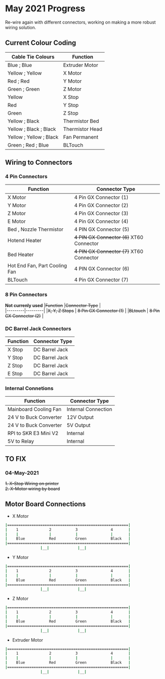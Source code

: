 # May 2021 Progress

Re-wire again with different connectors, working on making a more robust wiring solution.

## Current Colour Coding  

|Cable Tie Colours | Function  |
|---------|---------|
|Blue ; Blue     | Extruder Motor        |
|Yellow ; Yellow     | X Motor         |
|Red ; Red     | Y Motor         |
|Green ; Green     | Z Motor         |
|Yellow        | X Stop        |
|Red        | Y Stop        |
|Green        | Z Stop        |
|Yellow ; Black        | Thermistor Bed        |
|Yellow ; Black ; Black        | Thermistor Head        |
|Yellow ; Yellow ; Black        | Fan Permanent        |
|Green ; Red ; Blue        | BLTouch        |

## Wiring to Connectors  

### 4 Pin Connectors  

|Function |Connector Type  |  
|---------|---------|
|X Motor    | 4 Pin GX Connector (1)    |  
|Y Motor    | 4 Pin GX Connector (2)    |
|Z Motor    | 4 Pin GX Connector (3)    |
|E Motor    | 4 Pin GX Connector (4)    |
|Bed , Nozzle Thermistor    | 4 PIN GX Connector (5)    |
|Hotend Heater    | ~~4 PIN GX Connector (6)~~ XT60 Connector    |
|Bed Heater    | ~~4 PIN GX Connector (7)~~ XT60 Connector    |
|Hot End Fan, Part Cooling Fan| 4 PIN GX Connector (6)    |
|BLTouch    | 4 Pin GX Connector (7)    |

### 8 Pin Connectors  

**Not currenly used**
|~~Function~~ |~~Connector Type~~  |  
|---------|---------|
|~~X, Y, Z Stops~~    | ~~8 Pin GX Connector (1)~~    |
|~~BLtouch~~    | ~~8 Pin GX Connector (2)~~    |

### DC Barrel Jack Connectors  

|Function   |Connector Type  |
|---------|---------|
|X Stop | DC Barrel Jack    |
|Y Stop | DC Barrel Jack    |
|Z Stop | DC Barrel Jack    |
|E Stop | DC Barrel Jack    |

### Internal Connetions

|Function | Connector Type  |  
|---------|---------|
|Mainboard Cooling Fan    |Internal Connection    |
|24 V to Buck Converter    | 12V Output    |
|24 V to Buck Converter    | 5V Output    |
|RPI to SKR E3 Mini V2    | Internal    |
|5V to Relay    | Internal    |

## TO FIX

### 04-May-2021  

~~1. X-Stop Wiring on printer~~  
~~2. X-Motor wiring by board~~

## Motor Board Connections

- X Motor

```bash
|=======================================================|  
|    1              2           3               4       |  
|    |              |           |               |       |  
|    Blue           Red         Green           Black   |
|=======================================================|
                |__|             |__|
```

- Y Motor

```bash
|=======================================================|  
|    1              2           3               4       |  
|    |              |           |               |       |  
|    Blue           Red         Green           Black   |
|=======================================================|
                |__|             |__|
```

- Z Motor

```bash
|=======================================================|  
|    1              2           3               4       |  
|    |              |           |               |       |  
|    Blue           Red         Green           Black   |
|=======================================================|
                |__|             |__|
```

- Extruder Motor

```bash
|=======================================================|  
|    1              2           3               4       |  
|    |              |           |               |       |  
|    Blue           Red         Green           Black   |
|=======================================================|
                |__|             |__|
```
